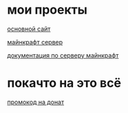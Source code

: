 # мои проекты

[основной сайт](https://kotetop8414.github.io)

[майнкрафт сервер](https://kotetop8414.github.io/tinkermod)


[документация по серверу майнкрафт](https://github.com/KoteTop8414/serverMinecraft)


# покачто на это всё

[промокод на донат](https://www.dropbox.com/s/11dsm4bvvzvltyi/free_donate_on_server.txt?dl=1)


